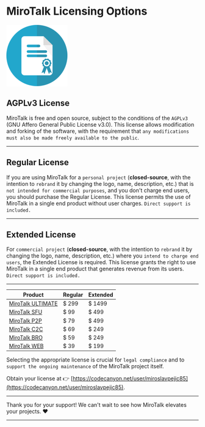 # MiroTalk Licensing Options

![license](../images/license.png)

## AGPLv3 License

MiroTalk is free and open source, subject to the conditions of the `AGPLv3` (GNU Affero General Public License v3.0). This license allows modification and forking of the software, with the requirement that `any modifications must also be made freely available to the public`.

---

## Regular License

If you are using MiroTalk for a `personal project` (**closed-source**, with the intention to `rebrand` it by changing the logo, name, description, etc.) that is `not intended for commercial purposes`, and you don't charge end users, you should purchase the Regular License. This license permits the use of MiroTalk in a single end product without user charges. `Direct support is included.`

---

## Extended License

For `commercial project` (**closed-source**, with the intention to `rebrand` it by changing the logo, name, description, etc.) where you `intend to charge end users`, the Extended License is required. This license grants the right to use MiroTalk in a single end product that generates revenue from its users. `Direct support is included.`

---

| Product                                                                                                                           | Regular | Extended |
| --------------------------------------------------------------------------------------------------------------------------------- | --------------- | ---------------- |
| [MiroTalk ULTIMATE](https://codecanyon.net/item/mirotalk-webrtc-ultimate-bundle-for-seamless-live-smart-communication/47976343)   | $ 299           | $ 1499           |
| [MiroTalk SFU](https://codecanyon.net/item/mirotalk-sfu-webrtc-realtime-video-conferences/40769970)                               | $ 99            | $ 499            |
| [MiroTalk P2P](https://codecanyon.net/item/mirotalk-p2p-webrtc-realtime-video-conferences/38376661)                               | $ 79            | $ 499            |
| [MiroTalk C2C](https://codecanyon.net/item/mirotalk-c2c-webrtc-real-time-cam-2-cam-video-conferences-and-screen-sharing/43383005) | $ 69            | $ 249            |
| [MiroTalk BRO](https://codecanyon.net/item/mirotalk-bro-webrtc-p2p-live-broadcast/45887113)                                       | $ 59            | $ 249            |
| [MiroTalk WEB](https://codecanyon.net/item/a-selfhosted-mirotalks-webrtc-rooms-scheduler-server/42643313)                         | $ 39            | $ 199            |

Selecting the appropriate license is crucial for `legal compliance` and to `support the ongoing maintenance` of the MiroTalk project itself. 

Obtain your license at 👉 [https://codecanyon.net/user/miroslavpejic85](https://codecanyon.net/user/miroslavpejic85).

---

Thank you for your support! We can't wait to see how MiroTalk elevates your projects. ❤️

---
